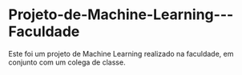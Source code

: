 # Projeto-de-Machine-Learning---Faculdade
Este foi um projeto de Machine Learning realizado na faculdade, em conjunto com um colega de classe.

